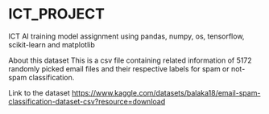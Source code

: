 # ICT_PROJECT
ICT AI training model assignment using pandas, numpy, os, tensorflow, scikit-learn and matplotlib

About this dataset
This is a csv file containing related information of 5172 randomly picked email files and their respective labels for spam or not-spam classification.

Link to the dataset
https://www.kaggle.com/datasets/balaka18/email-spam-classification-dataset-csv?resource=download
